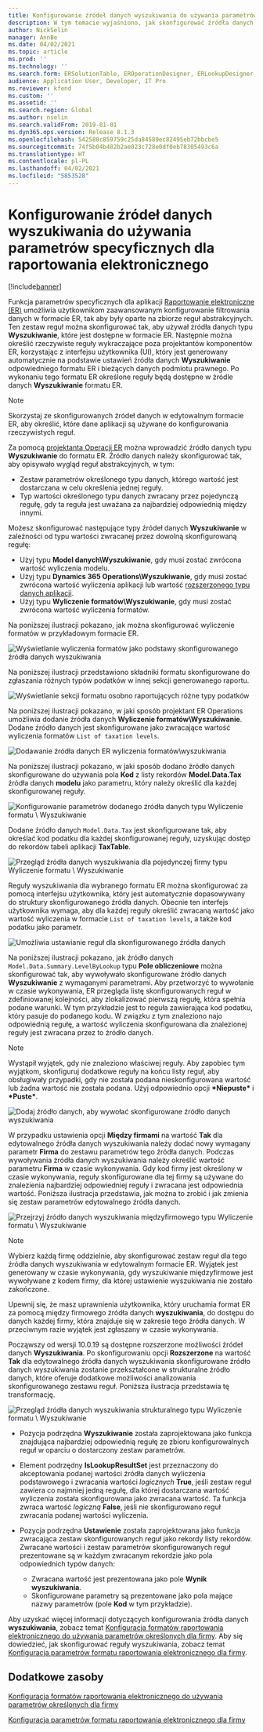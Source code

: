 ```yaml
---
title: Konfigurowanie źródeł danych wyszukiwania do używania parametrów specyficznych dla raportowania elektronicznego
description: W tym temacie wyjaśniono, jak skonfigurować źródła danych wyszukiwania w formatach raportowania elektronicznego (ER), aby używać parametrów specyficznych dla aplikacji ER.
author: NickSelin
manager: AnnBe
ms.date: 04/02/2021
ms.topic: article
ms.prod: ''
ms.technology: ''
ms.search.form: ERSolutionTable, EROperationDesigner, ERLookupDesigner, ERComponentLookupStructureEditing
audience: Application User, Developer, IT Pro
ms.reviewer: kfend
ms.custom: ''
ms.assetid: ''
ms.search.region: Global
ms.author: nselin
ms.search.validFrom: 2019-01-01
ms.dyn365.ops.version: Release 8.1.3
ms.openlocfilehash: 542580c859759c25da84589ec82495eb72bbcbe5
ms.sourcegitcommit: 74f5b04b482b2ae023c728e0df0eb78305493c6a
ms.translationtype: HT
ms.contentlocale: pl-PL
ms.lasthandoff: 04/02/2021
ms.locfileid: "5853528"
---
```

# <a name="configure-lookup-data-sources-to-use-er-application-specific-parameters"></a>Konfigurowanie źródeł danych wyszukiwania do używania parametrów specyficznych dla raportowania elektronicznego 

[!include[banner](../includes/banner.md)]

Funkcja parametrów specyficznych dla aplikacji [Raportowanie elektroniczne (ER)](general-electronic-reporting.md) umożliwia użytkownikom zaawansowanym konfigurowanie filtrowania danych w formacie ER, tak aby były oparte na zbiorze reguł abstrakcyjnych. Ten zestaw reguł można skonfigurować tak, aby używał źródła danych typu **Wyszukiwanie**, które jest dostępne w formacie ER. Następnie można określić rzeczywiste reguły wykraczające poza projektantów komponentów ER, korzystając z interfejsu użytkownika (UI), który jest generowany automatycznie na podstawie ustawień źródła danych **Wyszukiwanie** odpowiedniego formatu ER i bieżących danych podmiotu prawnego. Po wykonaniu tego formatu ER określone reguły będą dostępne w źródle danych **Wyszukiwanie** formatu ER.

> [!NOTE]
> Skorzystaj ze skonfigurowanych źródeł danych w edytowalnym formacie ER, aby określić, które dane aplikacji są używane do konfigurowania rzeczywistych reguł.

Za pomocą [projektanta Operacji ER](general-electronic-reporting.md#building-a-format-that-uses-a-data-model-as-a-base) można wprowadzić źródło danych typu **Wyszukiwanie** do formatu ER. Źródło danych należy skonfigurować tak, aby opisywało wygląd reguł abstrakcyjnych, w tym:

   - Zestaw parametrów określonego typu danych, którego wartość jest dostarczana w celu określenia jednej reguły.
   - Typ wartości określonego typu danych zwracany przez pojedynczą regułę, gdy ta reguła jest uważana za najbardziej odpowiednią między innymi.

Możesz skonfigurować następujące typy źródeł danych **Wyszukiwanie** w zależności od typu wartości zwracanej przez dowolną skonfigurowaną regułę:

   - Użyj typu **Model danych\Wyszukiwanie**, gdy musi zostać zwrócona wartość wyliczenia modelu.
   - Użyj typu **Dynamics 365 Operations\Wyszukiwanie**, gdy musi zostać zwrócona wartość wyliczenia aplikacji lub wartość [rozszerzonego typu danych aplikacji](../extensibility/extensible-edts.md).
   - Użyj typu **Wyliczenie formatów\Wyszukiwanie**, gdy musi zostać zwrócona wartość wyliczenia formatów.

Na poniższej ilustracji pokazano, jak można skonfigurować wyliczenie formatów w przykładowym formacie ER.

   ![Wyświetlanie wyliczenia formatów jako podstawy skonfigurowanego źródła danych wyszukiwania](./media/er-lookup-data-sources-img1.gif)

Na poniższej ilustracji przedstawiono składniki formatu skonfigurowane do zgłaszania różnych typów podatków w innej sekcji generowanego raportu.

   ![Wyświetlanie sekcji formatu osobno raportujących różne typy podatków](./media/er-lookup-data-sources-img2.png)

Na poniższej ilustracji pokazano, w jaki sposób projektant ER Operations umożliwia dodanie źródła danych **Wyliczenie formatów\Wyszukiwanie**.  Dodane źródło danych jest skonfigurowane jako zwracające wartość wyliczenia formatów `List of taxation levels`.

   ![Dodawanie źródła danych ER wyliczenia formatów\wyszukiwania](./media/er-lookup-data-sources-img3.gif)

Na poniższej ilustracji pokazano, w jaki sposób dodano źródło danych skonfigurowane do używania pola **Kod** z listy rekordów **Model.Data.Tax** źródła danych **modelu** jako parametru, który należy określić dla każdej skonfigurowanej reguły.

![Konfigurowanie parametrów dodanego źródła danych typu Wyliczenie formatu \ Wyszukiwanie](./media/er-lookup-data-sources-img4.gif)

Dodane źródło danych `Model.Data.Tax` jest skonfigurowane tak, aby określać kod podatku dla każdej skonfigurowanej reguły, uzyskując dostęp do rekordów tabeli aplikacji **TaxTable**.

   ![Przegląd źródła danych wyszukiwania dla pojedynczej firmy typu Wyliczenie formatu \ Wyszukiwanie](./media/er-lookup-data-sources-img5.gif)

Reguły wyszukiwania dla wybranego formatu ER można skonfigurować za pomocą interfejsu użytkownika, który jest automatycznie dopasowywany do struktury skonfigurowanego źródła danych. Obecnie ten interfejs użytkownika wymaga, aby dla każdej reguły określić zwracaną wartość jako wartość wyliczenia w formacie `List of taxation levels`, a także kod podatku jako parametr.

   ![Umożliwia ustawianie reguł dla skonfigurowanego źródła danych](./media/er-lookup-data-sources-img6.gif)

Na poniższej ilustracji pokazano, jak źródło danych `Model.Data.Summary.LevelByLookup` typu **Pole obliczeniowe** można skonfigurować tak, aby wywoływało skonfigurowane źródło danych **Wyszukiwanie** z wymaganymi parametrami. Aby przetworzyć to wywołanie w czasie wykonywania, ER przegląda listę skonfigurowanych reguł w zdefiniowanej kolejności, aby zlokalizować pierwszą regułę, która spełnia podane warunki. W tym przykładzie jest to reguła zawierająca kod podatku, który pasuje do podanego kodu. W związku z tym znaleziono najo odpowiednią regułę, a wartość wyliczenia skonfigurowana dla znalezionej reguły jest zwracana przez to źródło danych.

> [!NOTE]
> Wystąpił wyjątek, gdy nie znaleziono właściwej reguły. Aby zapobiec tym wyjątkom, skonfiguruj dodatkowe reguły na końcu listy reguł, aby obsługiwały przypadki, gdy nie została podana nieskonfigurowana wartość lub żadna wartość nie została podana. Użyj odpowiednio opcji **\*Niepuste\*** i **\*Puste\***.  
>
> ![Dodaj źródło danych, aby wywołać skonfigurowane źródło danych wyszukiwania](./media/er-lookup-data-sources-img7.png)

W przypadku ustawienia opcji **Między firmami** na wartość **Tak** dla edytowalnego źródła danych wyszukiwania należy dodać nowy wymagany parametr **Firma** do zestawu parametrów tego źródła danych. Podczas wywoływania źródła danych wyszukiwania należy określić wartość parametru **Firma** w czasie wykonywania. Gdy kod firmy jest określony w czasie wykonywania, reguły skonfigurowane dla tej firmy są używane do znalezienia najbardziej odpowiedniej reguły i zwracana jest odpowiednia wartość. Poniższa ilustracja przedstawia, jak można to zrobić i jak zmienia się zestaw parametrów edytowalnego źródła danych.

   ![Przejrzyj źródło danych wyszukiwania międzyfirmowego typu Wyliczenie formatu \ Wyszukiwanie](./media/er-lookup-data-sources-img8.gif)

> [!NOTE]
> Wybierz każdą firmę oddzielnie, aby skonfigurować zestaw reguł dla tego źródła danych wyszukiwania w edytowalnym formacie ER. Wyjątek jest generowany w czasie wykonywania, gdy wyszukiwanie międzyfirmowe jest wywoływane z kodem firmy, dla której ustawienie wyszukiwania nie zostało zakończone.
>
> Upewnij się, że masz uprawnienia użytkownika, który uruchamia format ER za pomocą między firmowego źródła danych **wyszukiwania**, do dostępu do danych każdej firmy, która znajduje się w zakresie tego źródła danych. W przeciwnym razie wyjątek jest zgłaszany w czasie wykonywania.

Począwszy od wersji 10.0.19 są dostępne rozszerzone możliwości źródeł danych **Wyszukiwania**. Po skonfigurowaniu opcji **Rozszerzone** na wartość **Tak** dla edytowalnego źródła danych wyszukiwania skonfigurowane źródło danych wyszukiwania zostanie przekształcone w strukturalne źródło danych, które oferuje dodatkowe możliwości analizowania skonfigurowanego zestawu reguł. Poniższa ilustracja przedstawia tę transformację.

   ![Przegląd źródła danych wyszukiwania strukturalnego typu Wyliczenie formatu \ Wyszukiwanie](./media/er-lookup-data-sources-img9.gif)

- Pozycja podrzędna **Wyszukiwanie** została zaprojektowana jako funkcja znajdująca najbardziej odpowiednią regułę ze zbioru konfigurowalnych reguł w oparciu o dostarczony zestaw parametrów.
- Element podrzędny **IsLookupResultSet** jest przeznaczony do akceptowania podanej wartości źródła danych wyliczenia podstawowego i zwracania wartości *logicznych* **True**, jeśli zestaw reguł zawiera co najmniej jedną regułę, dla której dostarczana wartość wyliczenia została skonfigurowana jako zwracana wartość. Ta funkcja zwraca wartość *logiczną* **False**, jeśli nie skonfigurowano reguł zwracania podanej wartości wyliczenia.
- Pozycja podrzędna **Ustawienie** została zaprojektowana jako funkcja zwracająca zestaw skonfigurowanych reguł jako rekordy listy rekordów. Zwracane wartości i zestaw parametrów skonfigurowanych reguł prezentowane są w każdym zwracanym rekordzie jako pola odpowiednich typów danych:

    - Zwracana wartość jest prezentowana jako pole **Wynik wyszukiwania**.
    - Skonfigurowane parametry są prezentowane jako pola mające nazwy parametrów (pole **Kod** w tym przykładzie).

Aby uzyskać więcej informacji dotyczących konfigurowania źródła danych **wyszukiwania**, zobacz temat [Konfiguracja formatów raportowania elektronicznego do używania parametrów określonych dla firmy](er-app-specific-parameters-configure-format.md). Aby się dowiedzieć, jak skonfigurować reguły wyszukiwania, zobacz temat [Konfiguracja parametrów formatu raportowania elektronicznego dla firmy](er-app-specific-parameters-set-up.md).

## <a name="additional-resources"></a>Dodatkowe zasoby

[Konfiguracja formatów raportowania elektronicznego do używania parametrów określonych dla firmy](er-app-specific-parameters-configure-format.md)

[Konfiguracja parametrów formatu raportowania elektronicznego dla firmy](er-app-specific-parameters-set-up.md)
